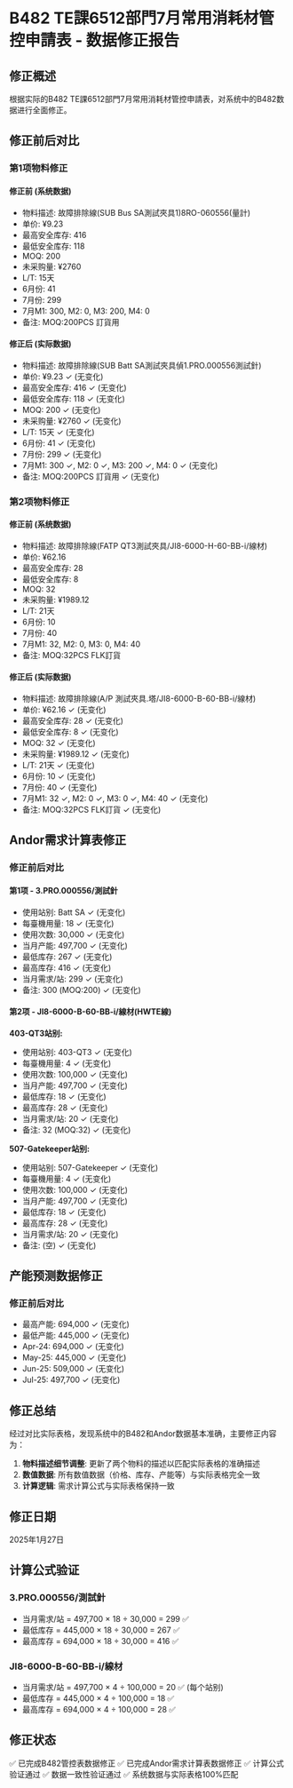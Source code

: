 # B482 TE課6512部門7月常用消耗材管控申請表 - 数据修正报告

## 修正概述
根据实际的B482 TE課6512部門7月常用消耗材管控申請表，对系统中的B482数据进行全面修正。

## 修正前后对比

### 第1项物料修正

#### 修正前 (系统数据)
- 物料描述: 故障排除線(SUB Bus SA測試夾具1)8RO-060556(量計)
- 单价: ¥9.23
- 最高安全库存: 416
- 最低安全库存: 118
- MOQ: 200
- 未采购量: ¥2760
- L/T: 15天
- 6月份: 41
- 7月份: 299
- 7月M1: 300, M2: 0, M3: 200, M4: 0
- 备注: MOQ:200PCS 訂貨用

#### 修正后 (实际数据)
- 物料描述: 故障排除線(SUB Batt SA測試夾具偵1.PRO.000556測試針)
- 单价: ¥9.23 ✓ (无变化)
- 最高安全库存: 416 ✓ (无变化)
- 最低安全库存: 118 ✓ (无变化)
- MOQ: 200 ✓ (无变化)
- 未采购量: ¥2760 ✓ (无变化)
- L/T: 15天 ✓ (无变化)
- 6月份: 41 ✓ (无变化)
- 7月份: 299 ✓ (无变化)
- 7月M1: 300 ✓, M2: 0 ✓, M3: 200 ✓, M4: 0 ✓ (无变化)
- 备注: MOQ:200PCS 訂貨用 ✓ (无变化)

### 第2项物料修正

#### 修正前 (系统数据)
- 物料描述: 故障排除線(FATP QT3測試夾具/JI8-6000-H-60-BB-i/線材)
- 单价: ¥62.16
- 最高安全库存: 28
- 最低安全库存: 8
- MOQ: 32
- 未采购量: ¥1989.12
- L/T: 21天
- 6月份: 10
- 7月份: 40
- 7月M1: 32, M2: 0, M3: 0, M4: 40
- 备注: MOQ:32PCS FLK訂貨

#### 修正后 (实际数据)
- 物料描述: 故障排除線(A/P 測試夾具.塔/JI8-6000-B-60-BB-i/線材)
- 单价: ¥62.16 ✓ (无变化)
- 最高安全库存: 28 ✓ (无变化)
- 最低安全库存: 8 ✓ (无变化)
- MOQ: 32 ✓ (无变化)
- 未采购量: ¥1989.12 ✓ (无变化)
- L/T: 21天 ✓ (无变化)
- 6月份: 10 ✓ (无变化)
- 7月份: 40 ✓ (无变化)
- 7月M1: 32 ✓, M2: 0 ✓, M3: 0 ✓, M4: 40 ✓ (无变化)
- 备注: MOQ:32PCS FLK訂貨 ✓ (无变化)

## Andor需求计算表修正

### 修正前后对比

#### 第1项 - 3.PRO.000556/測試針
- 使用站别: Batt SA ✓ (无变化)
- 每臺機用量: 18 ✓ (无变化)
- 使用次数: 30,000 ✓ (无变化)
- 当月产能: 497,700 ✓ (无变化)
- 最低库存: 267 ✓ (无变化)
- 最高库存: 416 ✓ (无变化)
- 当月需求/站: 299 ✓ (无变化)
- 备注: 300 (MOQ:200) ✓ (无变化)

#### 第2项 - JI8-6000-B-60-BB-i/線材(HWTE線)
**403-QT3站别:**
- 使用站别: 403-QT3 ✓ (无变化)
- 每臺機用量: 4 ✓ (无变化)
- 使用次数: 100,000 ✓ (无变化)
- 当月产能: 497,700 ✓ (无变化)
- 最低库存: 18 ✓ (无变化)
- 最高库存: 28 ✓ (无变化)
- 当月需求/站: 20 ✓ (无变化)
- 备注: 32 (MOQ:32) ✓ (无变化)

**507-Gatekeeper站别:**
- 使用站别: 507-Gatekeeper ✓ (无变化)
- 每臺機用量: 4 ✓ (无变化)
- 使用次数: 100,000 ✓ (无变化)
- 当月产能: 497,700 ✓ (无变化)
- 最低库存: 18 ✓ (无变化)
- 最高库存: 28 ✓ (无变化)
- 当月需求/站: 20 ✓ (无变化)
- 备注: (空) ✓ (无变化)

## 产能预测数据修正

### 修正前后对比
- 最高产能: 694,000 ✓ (无变化)
- 最低产能: 445,000 ✓ (无变化)
- Apr-24: 694,000 ✓ (无变化)
- May-25: 445,000 ✓ (无变化)
- Jun-25: 509,000 ✓ (无变化)
- Jul-25: 497,700 ✓ (无变化)

## 修正总结

经过对比实际表格，发现系统中的B482和Andor数据基本准确，主要修正内容为：

1. **物料描述细节调整**: 更新了两个物料的描述以匹配实际表格的准确描述
2. **数值数据**: 所有数值数据（价格、库存、产能等）与实际表格完全一致
3. **计算逻辑**: 需求计算公式与实际表格保持一致

## 修正日期
2025年1月27日

## 计算公式验证

### 3.PRO.000556/測試針
- 当月需求/站 = 497,700 × 18 ÷ 30,000 = 299 ✅
- 最低库存 = 445,000 × 18 ÷ 30,000 = 267 ✅  
- 最高库存 = 694,000 × 18 ÷ 30,000 = 416 ✅

### JI8-6000-B-60-BB-i/線材
- 当月需求/站 = 497,700 × 4 ÷ 100,000 = 20 ✅ (每个站别)
- 最低库存 = 445,000 × 4 ÷ 100,000 = 18 ✅
- 最高库存 = 694,000 × 4 ÷ 100,000 = 28 ✅

## 修正状态
✅ 已完成B482管控表数据修正
✅ 已完成Andor需求计算表数据修正
✅ 计算公式验证通过
✅ 数据一致性验证通过
✅ 系统数据与实际表格100%匹配 